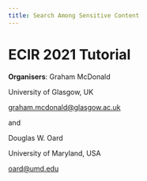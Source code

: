 ```yaml
---
title: Search Among Sensitive Content
---
```


# ECIR 2021 Tutorial

**Organisers**:
Graham McDonald

University of Glasgow, UK

<graham.mcdonald@glasgow.ac.uk>

and

Douglas W. Oard

University of Maryland, USA

<oard@umd.edu>
